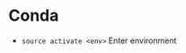# Conda

- `source activate <env>` Enter environment

<!--stackedit_data:
eyJoaXN0b3J5IjpbLTkyNjA2OTYxOV19
-->